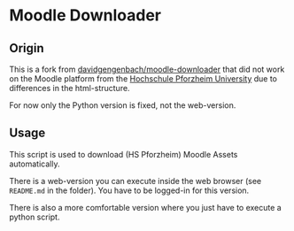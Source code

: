 # Moodle Downloader

## Origin
This is a fork from [davidgengenbach/moodle-downloader](https://github.com/davidgengenbach/moodle-downloader) that did not work on the Moodle platform from the [Hochschule Pforzheim University](https://www.hs-pforzheim.de/) due to differences in the html-structure.

For now only the Python version is fixed, not the web-version.

## Usage

This script is used to download (HS Pforzheim) Moodle Assets automatically.

There is a web-version you can execute inside the web browser (see `README.md` in the folder). You have to be logged-in for this version.

There is also a more comfortable version where you just have to execute a python script.
